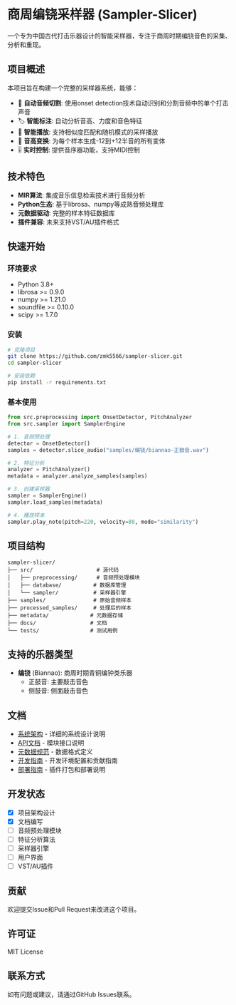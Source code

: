# 商周编铙采样器 (Sampler-Slicer)

一个专为中国古代打击乐器设计的智能采样器，专注于商周时期编铙音色的采集、分析和重现。

## 项目概述

本项目旨在构建一个完整的采样器系统，能够：

- 🎵 **自动音频切割**: 使用onset detection技术自动识别和分割音频中的单个打击声音
- 🏷️ **智能标注**: 自动分析音高、力度和音色特征
- 🎹 **智能播放**: 支持相似度匹配和随机模式的采样播放
- 🔄 **音高变换**: 为每个样本生成-12到+12半音的所有变体
- 🎚️ **实时控制**: 提供音序器功能，支持MIDI控制

## 技术特色

- **MIR算法**: 集成音乐信息检索技术进行音频分析
- **Python生态**: 基于librosa、numpy等成熟音频处理库
- **元数据驱动**: 完整的样本特征数据库
- **插件兼容**: 未来支持VST/AU插件格式

## 快速开始

### 环境要求

- Python 3.8+
- librosa >= 0.9.0
- numpy >= 1.21.0
- soundfile >= 0.10.0
- scipy >= 1.7.0

### 安装

```bash
# 克隆项目
git clone https://github.com/zmk5566/sampler-slicer.git
cd sampler-slicer

# 安装依赖
pip install -r requirements.txt
```

### 基本使用

```python
from src.preprocessing import OnsetDetector, PitchAnalyzer
from src.sampler import SamplerEngine

# 1. 音频预处理
detector = OnsetDetector()
samples = detector.slice_audio("samples/编铙/biannao-正鼓音.wav")

# 2. 特征分析
analyzer = PitchAnalyzer()
metadata = analyzer.analyze_samples(samples)

# 3. 创建采样器
sampler = SamplerEngine()
sampler.load_samples(metadata)

# 4. 播放样本
sampler.play_note(pitch=220, velocity=80, mode="similarity")
```

## 项目结构

```
sampler-slicer/
├── src/                    # 源代码
│   ├── preprocessing/      # 音频预处理模块
│   ├── database/          # 数据库管理
│   └── sampler/           # 采样器引擎
├── samples/               # 原始音频样本
├── processed_samples/     # 处理后的样本
├── metadata/             # 元数据存储
├── docs/                 # 文档
└── tests/                # 测试用例
```

## 支持的乐器类型

- **编铙** (Biannao): 商周时期青铜编钟类乐器
  - 正鼓音: 主要敲击音色
  - 侧鼓音: 侧面敲击音色

## 文档

- [系统架构](ARCHITECTURE.md) - 详细的系统设计说明
- [API文档](API.md) - 模块接口说明
- [元数据规范](METADATA_SPEC.md) - 数据格式定义
- [开发指南](DEVELOPMENT.md) - 开发环境配置和贡献指南
- [部署指南](DEPLOYMENT.md) - 插件打包和部署说明

## 开发状态

- [x] 项目架构设计
- [x] 文档编写
- [ ] 音频预处理模块
- [ ] 特征分析算法
- [ ] 采样器引擎
- [ ] 用户界面
- [ ] VST/AU插件

## 贡献

欢迎提交Issue和Pull Request来改进这个项目。

## 许可证

MIT License

## 联系方式

如有问题或建议，请通过GitHub Issues联系。
